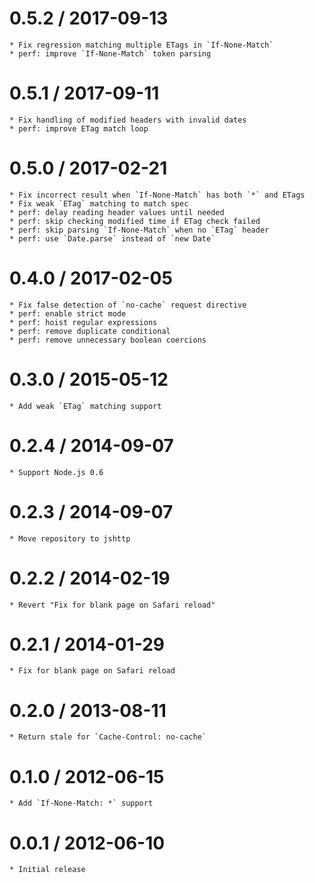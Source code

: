 0.5.2 / 2017-09-13
==================

	* Fix regression matching multiple ETags in `If-None-Match`
	* perf: improve `If-None-Match` token parsing

0.5.1 / 2017-09-11
==================

	* Fix handling of modified headers with invalid dates
	* perf: improve ETag match loop

0.5.0 / 2017-02-21
==================

	* Fix incorrect result when `If-None-Match` has both `*` and ETags
	* Fix weak `ETag` matching to match spec
	* perf: delay reading header values until needed
	* perf: skip checking modified time if ETag check failed
	* perf: skip parsing `If-None-Match` when no `ETag` header
	* perf: use `Date.parse` instead of `new Date`

0.4.0 / 2017-02-05
==================

	* Fix false detection of `no-cache` request directive
	* perf: enable strict mode
	* perf: hoist regular expressions
	* perf: remove duplicate conditional
	* perf: remove unnecessary boolean coercions

0.3.0 / 2015-05-12
==================

	* Add weak `ETag` matching support

0.2.4 / 2014-09-07
==================

	* Support Node.js 0.6

0.2.3 / 2014-09-07
==================

	* Move repository to jshttp

0.2.2 / 2014-02-19
==================

	* Revert "Fix for blank page on Safari reload"

0.2.1 / 2014-01-29
==================

	* Fix for blank page on Safari reload

0.2.0 / 2013-08-11
==================

	* Return stale for `Cache-Control: no-cache`

0.1.0 / 2012-06-15
==================

	* Add `If-None-Match: *` support

0.0.1 / 2012-06-10
==================

	* Initial release

